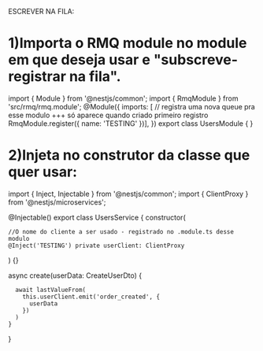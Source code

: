 ESCREVER NA FILA:

# 1)Importa o RMQ module no module em que deseja usar e "subscreve- registrar na fila".

import { Module } from '@nestjs/common';
import { RmqModule } from 'src/rmq/rmq.module';
@Module({
  imports: [
    // registra uma nova queue pra esse modulo +++ só aparece quando criado primeiro registro
    RmqModule.register({ name: 'TESTING' })],
})
export class UsersModule { }

# 2)Injeta no construtor da classe que quer usar:
import { Inject, Injectable } from '@nestjs/common';
import { ClientProxy } from '@nestjs/microservices';


@Injectable()
export class UsersService {
  constructor(

    //O nome do cliente a ser usado - registrado no .module.ts desse modulo
    @Inject('TESTING') private userClient: ClientProxy
  ) {}

  async create(userData: CreateUserDto) {

      await lastValueFrom(
        this.userClient.emit('order_created', {
          userData
        })
      )
    }
}
